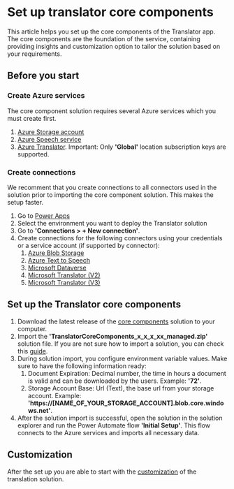 # Set up translator core components

This article helps you set up the core components of the Translator app. The core components are the foundation of the service, containing providing insights and customization option to tailor the solution based on your requirements.

## Before you start

### Create Azure services
The core component solution requires several Azure services which you must create first.
1. [Azure Storage account](https://learn.microsoft.com/en-us/azure/storage/common/storage-account-create?tabs=azure-portal)
2. [Azure Speech service](https://portal.azure.com/#create/Microsoft.CognitiveServicesSpeechServices)
3. [Azure Translator](https://learn.microsoft.com/en-us/azure/ai-services/translator/create-translator-resource). Important: Only **'Global'** location subscription keys are supported.

### Create connections
We recomment that you create connections to all connectors used in the solution prior to importing the core component solution. This makes the setup faster.
1. Go to [Power Apps](https://make.powerapps.com/)
2. Select the environment you want to deploy the Translator solution
3. Go to **'Connections > + New connection'**.
4. Create connections for the following connectors using your credentials or a service account (if supported by connector):
    1. [Azure Blob Storage](https://learn.microsoft.com/en-us/connectors/azureblob/)
    2. [Azure Text to Speech](https://learn.microsoft.com/en-us/connectors/azuretexttospeech/)
    3. [Microsoft Dataverse](https://learn.microsoft.com/en-us/connectors/commondataserviceforapps/)
    4. [Microsoft Translator (V2)](https://learn.microsoft.com/en-us/connectors/translatorv2/)
    5. [Microsoft Translator (V3)](https://learn.microsoft.com/en-us/connectors/microsofttranslatorv/)
  
## Set up the Translator core components
1. Download the latest release of the [core components](/releases/tag/CoreComponents) solution to your computer.
2. Import the **'TranslatorCoreComponents_x_x_x_xx_managed.zip'** solution file. If you are not sure how to import a solution, you can check this [guide](https://learn.microsoft.com/en-us/power-apps/maker/data-platform/import-update-export-solutions).
3. During solution import, you configure environment variable values. Make sure to have the following information ready:
    1. Document Expiration: Decimal number, the time in hours a document is valid and can be downloaded by the users. Example: **'72'**.
    2. Storage Account Base: Url (Text), the base url from your storage account. Example: **'https://[NAME_OF_YOUR_STORAGE_ACCOUNT].blob.core.windows.net'**.
4. After the solution import is successful, open the solution in the solution explorer and run the Power Automate flow **'Initial Setup'**. This flow connects to the Azure services and imports all necessary data.

## Customization
After the set up you are able to start with the [customization](customization.md) of the translation solution.
